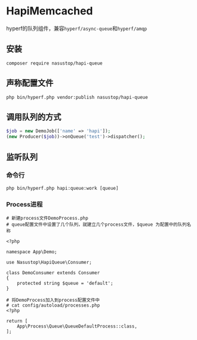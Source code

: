 # HapiMemcached
hyperf的队列组件，兼容`hyperf/async-queue`和`hyperf/amqp`

## 安装
```
composer require nasustop/hapi-queue
```

## 声称配置文件
```
php bin/hyperf.php vendor:publish nasustop/hapi-queue
```

## 调用队列的方式
```php
$job = new DemoJob(['name' => 'hapi']);
(new Producer($job))->onQueue('test')->dispatcher();
```

## 监听队列

### 命令行
```shell
php bin/hyperf.php hapi:queue:work [queue]
```

### Process进程
```shell
# 新建process文件DemoProcess.php
# queue配置文件中设置了几个队列，就建立几个process文件，$queue 为配置中的队列名称

<?php

namespace App\Demo;

use Nasustop\HapiQueue\Consumer;

class DemoConsumer extends Consumer
{
    protected string $queue = 'default';
}

# 将DemoProcess加入到process配置文件中
# cat config/autoload/processes.php
<?php

return [
    App\Process\Queue\QueueDefaultProcess::class,
];

```